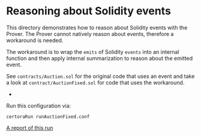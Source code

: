 # Reasoning about Solidity events

This directory demonstrates how to reason about Solidity events with the Prover. 
The Prover cannot natively reason about events, therefore a workaround is needed.

The workaround is to wrap the `emits` of Solidity `events` into an internal function and then apply internal summarization to reason about the emitted event. 

See `contracts/Auction.sol` for the original code that uses an event and take a look at `contract/AuctionFixed.sol` for code that uses the workaround.

- 
Run this configuration via:

```certoraRun runAuctionFixed.conf```

[A report of this run](https://prover.certora.com/output/53900/4ffdad0c20094a729d830bfb1b460f3e?anonymousKey=b345ea4d1fe4b3631442c0f110e926a58f47ee9b)


